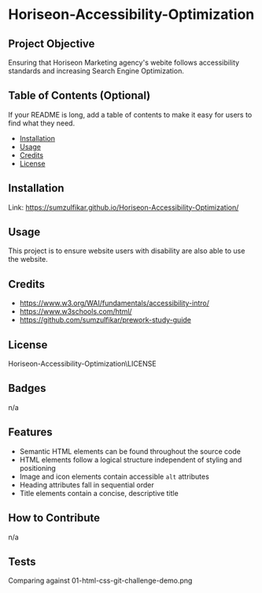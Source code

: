 # Horiseon-Accessibility-Optimization

## Project Objective
Ensuring that Horiseon Marketing agency's webite follows accessibility standards and increasing Search Engine Optimization.


## Table of Contents (Optional)

If your README is long, add a table of contents to make it easy for users to find what they need.

- [Installation](#installation)
- [Usage](#usage)
- [Credits](#credits)
- [License](#license)

## Installation

Link: https://sumzulfikar.github.io/Horiseon-Accessibility-Optimization/

## Usage

This project is to ensure website users with disability are also able to use the website.

## Credits

- https://www.w3.org/WAI/fundamentals/accessibility-intro/
- https://www.w3schools.com/html/
- https://github.com/sumzulfikar/prework-study-guide

## License

Horiseon-Accessibility-Optimization\LICENSE


## Badges

n/a

## Features

* Semantic HTML elements can be found throughout the source code
* HTML elements follow a logical structure independent of styling and positioning
* Image and icon elements contain accessible `alt` attributes
* Heading attributes fall in sequential order
* Title elements contain a concise, descriptive title


## How to Contribute

n/a

## Tests

Comparing against 01-html-css-git-challenge-demo.png
